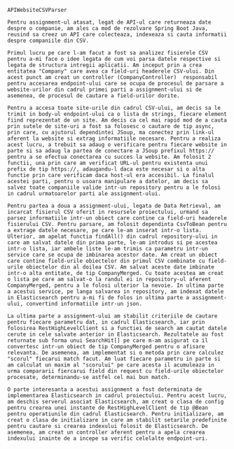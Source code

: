 	APIWebsiteCSVParser

	Pentru assignment-ul atasat, legat de API-ul care returneaza date despre o companie, am ales ca mod de rezolvare Spring Boot Java, reusind sa creez un API care colecteaza, indexeaza si cauta informatii despre companiile din CSV.

	Primul lucru pe care l-am facut a fost sa analizez fisierele CSV pentru a-mi face o idee legata de cum voi parsa datele respective si legata de structura intregii aplicatii. Am inceput prin a crea entitatea "Company" care avea ca field-uri headerele CSV-ului. Din acest punct am creat un controller (CompanyController)  responsabil pentru accesarea endpoint-ului care se ocupa de procesul de parsare a website-urilor din cadrul primei parti a assignment-ului si de asemenea, de procesul de cautare a field-urilor dorite.

	Pentru a accesa toate site-urile din cadrul CSV-ului, am decis sa le trimit in body-ul endpoint-ului ca o lista de strings, fiecare element fiind reprezentat de un site. Am decis ca cel mai rapid mod de a cauta prin sutele de site-uri a fost sa folosesc o cautare de tip async, prin care, cu ajutorul dependintei JSoup, ma conectez prin link-ul aferent la website si extrag informatiile necesare. Pentru a realiza acest lucru, a trebuit sa adaug o verificare pentru fiecare website in parte si sa adaug la partea de conectare a JSoup prefixul https:// pentru a se efectua conectarea cu succes la website. Am folosit 2 functii, una prin care am verificat URL-ul pentru existenta unui prefix de tip https://, adaugandu-l daca este necesar si o alta functie prin care verificam daca host-ul era accesibil. La finalul acestei parti, pentru o usoara manipulare a datelor, am decis sa salvez toate companiile valide intr-un repository pentru a le folosi in cadrul urmatoarelor parti ale assignment-ului.

	Pentru partea a doua a assignment-ului, legata de Data Retrieval, am incarcat fisierul CSV oferit in resursele proiectului, urmand sa parsez informatiile intr-un obiect care contine ca field-uri headerele fisierului CSV. Pentru parsare, am folosit dependinta CsvToBean pentru a extrage datele necesare, pe care le-am inserat intr-o lista. Ulterior, am apelat functia findAll() din cadrul repository-ului in care am salvat datele din prima parte, le-am introdus si pe acestea intr-o lista, iar ambele liste le-am trimis ca parametru intr-un service care se ocupa de imbinarea acestor date. Am creat un obiect care contine field-urile obiectelor din primul CSV combinate cu field-urile obiectelor din al doilea CSV. Am salvat aceste date imbinate intr-o alta entitate, de tip CompanyMerged. Cu toate acestea am creat o lista pe care am salvat-o la randul ei in repository-ul aferent CompanyMerged, pentru a le folosi ulterior la nevoie. In ultima parte a acestui service, pe langa salvarea in repository, am indexat datele in Elasticsearch pentru a-mi fi de folos in ultima parte a assignment-ului, convertind informatiile intr-un json.

	La ultima parte a assignment-ului am stabilit criteriile de cautare pentru fiecare parametru dat, in cadrul Elasticsearch, iar prin folosirea RestHighLevelClient si a functiei de search am cautat datele cerute in cele salvate anterior in Elasticsearch. Rezultatele au fost returnate sub forma unui SearchHit[] pe care m-am asigurat ca il convertesc intr-un obiect de tip CompanyMerged pentru o afisare relevanta. De asemenea, am implementat si o metoda prin care calculez "scorul" fiecarui match facut. Am luat fiecare parametru in parte si am calculat un maxim al "scorului" pe care acesta il acumuleaza in urma compararii fiercarui field din request cu field-urile obiectelor procesate, determinandu-se astfel cel mai bun match.

	O parte interesanta a acestui assignment a fost determinata de implementarea Elasticsearch in cadrul proiectului. Pentru acest lucru, am deschis serverul asociat Elasticsearch, am creat o clasa de config pentru crearea unei instante de RestHighLevelClient de tip @Bean pentru operatiunile din cadrul Elasticsearch. Pentru initializare, am creat o clasa de initializare in care am stabilit setarile predefinite pentru cautare si crearea indexului folosit de Elasticsearch. De asemenea, am creat un controller aferent pentru a apela crearea indexului inainte de a incepe sa verific celelalte endpoint-uri.

